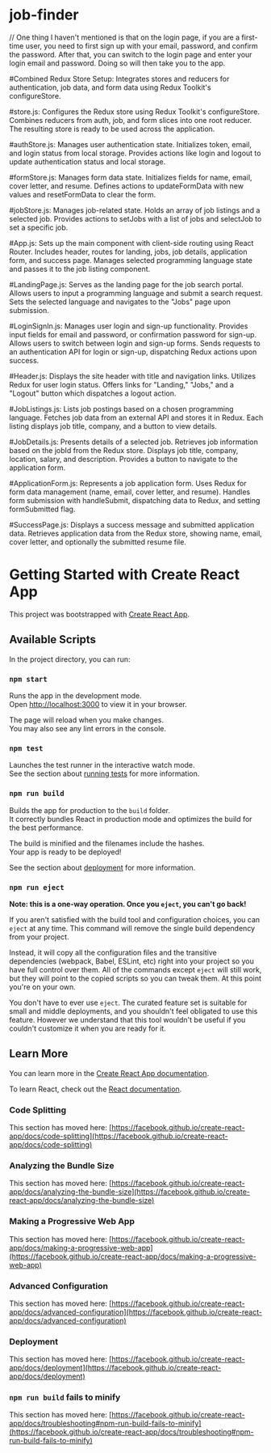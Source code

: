 # job-finder

// One thing I haven't mentioned is that on the login page, if you are a first-time user, you need to first sign up with your email, password, and confirm the password. After that, you can switch to the login page and enter your login email and password. Doing so will then take you to the app.

#Combined Redux Store Setup:
Integrates stores and reducers for authentication, job data, and form data using Redux Toolkit's configureStore.

#store.js:
Configures the Redux store using Redux Toolkit's configureStore.
Combines reducers from auth, job, and form slices into one root reducer.
The resulting store is ready to be used across the application.

#authStore.js:
Manages user authentication state.
Initializes token, email, and login status from local storage.
Provides actions like login and logout to update authentication status and local storage.

#formStore.js:
Manages form data state.
Initializes fields for name, email, cover letter, and resume.
Defines actions to updateFormData with new values and resetFormData to clear the form.

#jobStore.js:
Manages job-related state.
Holds an array of job listings and a selected job.
Provides actions to setJobs with a list of jobs and selectJob to set a specific job.

#App.js:
Sets up the main component with client-side routing using React Router.
Includes header, routes for landing, jobs, job details, application form, and success page.
Manages selected programming language state and passes it to the job listing component.

#LandingPage.js:
Serves as the landing page for the job search portal.
Allows users to input a programming language and submit a search request.
Sets the selected language and navigates to the "Jobs" page upon submission.

#LoginSignIn.js:
Manages user login and sign-up functionality.
Provides input fields for email and password, or confirmation password for sign-up.
Allows users to switch between login and sign-up forms.
Sends requests to an authentication API for login or sign-up, dispatching Redux actions upon success.

#Header.js:
Displays the site header with title and navigation links.
Utilizes Redux for user login status.
Offers links for "Landing," "Jobs," and a "Logout" button which dispatches a logout action.

#JobListings.js:
Lists job postings based on a chosen programming language.
Fetches job data from an external API and stores it in Redux.
Each listing displays job title, company, and a button to view details.

#JobDetails.js:
Presents details of a selected job.
Retrieves job information based on the jobId from the Redux store.
Displays job title, company, location, salary, and description. Provides a button to navigate to the application form.

#ApplicationForm.js:
Represents a job application form.
Uses Redux for form data management (name, email, cover letter, and resume).
Handles form submission with handleSubmit, dispatching data to Redux, and setting formSubmitted flag.

#SuccessPage.js:
Displays a success message and submitted application data.
Retrieves application data from the Redux store, showing name, email, cover letter, and optionally the submitted resume file.





# Getting Started with Create React App

This project was bootstrapped with [Create React App](https://github.com/facebook/create-react-app).

## Available Scripts

In the project directory, you can run:

### `npm start`

Runs the app in the development mode.\
Open [http://localhost:3000](http://localhost:3000) to view it in your browser.

The page will reload when you make changes.\
You may also see any lint errors in the console.

### `npm test`

Launches the test runner in the interactive watch mode.\
See the section about [running tests](https://facebook.github.io/create-react-app/docs/running-tests) for more information.

### `npm run build`

Builds the app for production to the `build` folder.\
It correctly bundles React in production mode and optimizes the build for the best performance.

The build is minified and the filenames include the hashes.\
Your app is ready to be deployed!

See the section about [deployment](https://facebook.github.io/create-react-app/docs/deployment) for more information.

### `npm run eject`

**Note: this is a one-way operation. Once you `eject`, you can't go back!**

If you aren't satisfied with the build tool and configuration choices, you can `eject` at any time. This command will remove the single build dependency from your project.

Instead, it will copy all the configuration files and the transitive dependencies (webpack, Babel, ESLint, etc) right into your project so you have full control over them. All of the commands except `eject` will still work, but they will point to the copied scripts so you can tweak them. At this point you're on your own.

You don't have to ever use `eject`. The curated feature set is suitable for small and middle deployments, and you shouldn't feel obligated to use this feature. However we understand that this tool wouldn't be useful if you couldn't customize it when you are ready for it.

## Learn More

You can learn more in the [Create React App documentation](https://facebook.github.io/create-react-app/docs/getting-started).

To learn React, check out the [React documentation](https://reactjs.org/).

### Code Splitting

This section has moved here: [https://facebook.github.io/create-react-app/docs/code-splitting](https://facebook.github.io/create-react-app/docs/code-splitting)

### Analyzing the Bundle Size

This section has moved here: [https://facebook.github.io/create-react-app/docs/analyzing-the-bundle-size](https://facebook.github.io/create-react-app/docs/analyzing-the-bundle-size)

### Making a Progressive Web App

This section has moved here: [https://facebook.github.io/create-react-app/docs/making-a-progressive-web-app](https://facebook.github.io/create-react-app/docs/making-a-progressive-web-app)

### Advanced Configuration

This section has moved here: [https://facebook.github.io/create-react-app/docs/advanced-configuration](https://facebook.github.io/create-react-app/docs/advanced-configuration)

### Deployment

This section has moved here: [https://facebook.github.io/create-react-app/docs/deployment](https://facebook.github.io/create-react-app/docs/deployment)

### `npm run build` fails to minify

This section has moved here: [https://facebook.github.io/create-react-app/docs/troubleshooting#npm-run-build-fails-to-minify](https://facebook.github.io/create-react-app/docs/troubleshooting#npm-run-build-fails-to-minify)

